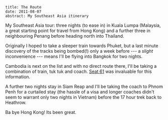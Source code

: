 ```metadata
title: The Route
date: 2011-08-07
abstract: My Southeast Asia itinerary
```

My Southeast Asia tour: three nights (to ease in) in Kuala Lumpa (Malaysia, a
great starting point for travel from Hong Kong) and a further three in
neighbouring Penang before heading north into Thailand.

Originally I hoped to take a sleeper train towards Phuket, but a last minute
discovery of the tracks being bombed(!) only a week before --- a *slight*
inconvenience --- means I'll be flying into Bangkok for two nights.

Cambodia is next on the list and with no direct route there, I'll be taking a
combination of train, tuk tuk and coach. [Seat 61][] was invaluable for this
information.

A further two nights stay in Siam Reap and I'll be taking the coach to Phnom
Penh for a curtailed stay (the hassle of a visa and longer coaches didn't seem
to warrant only two nights in Vietnam) before the 17 hour trek back to Heathrow.

Ba bye Hong Kong! Its been great.

  [Seat 61]: http://www.seat61.com/Cambodia.htm#Siem%20Reap

